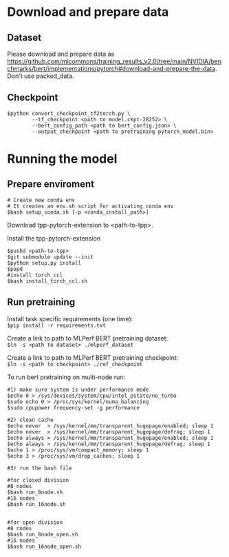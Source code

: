 # Download and prepare data

## Dataset

Please download and prepare data as https://github.com/mlcommons/training_results_v2.0/tree/main/NVIDIA/benchmarks/bert/implementations/pytorch#download-and-prepare-the-data. Don't use packed_data.

## Checkpoint
```
$python convert_checkpoint_tf2torch.py \
        --tf_checkpoint <path to model.ckpt-28252> \
        --bert_config_path <path to bert_config.json> \
        --output_checkpoint <path to pretraining pytorch_model.bin>
```

# Running the model

## Prepare enviroment

```
# Create new conda env 
# It creates an env.sh script for activating conda env
$bash setup_conda.sh [-p <conda_install_path>]
```

Download tpp-pytorch-extension to \<path-to-tpp\>.  

Install the tpp-pytorch-extension
```
$pushd <path-to-tpp>
$git submodule update --init
$python setup.py install
$popd
#install torch_ccl
$bash install_torch_ccl.sh
```

## Run pretraining

Install task specific requirements (one time):  
`$pip install -r requirements.txt`   

Create a link to path to MLPerf BERT pretraining dataset:  
`$ln -s <path to dataset> ./mlperf_dataset`  

Create a link to path to MLPerf BERT pretraining checkpoint:  
`$ln -s <path to checkpoint> ./ref_checkpoint` 

To run bert pretraining on multi-node run:  

```
#1) make sure system is under performance mode
$echo 0 > /sys/devices/system/cpu/intel_pstate/no_turbo
$sudo echo 0 > /proc/sys/kernel/numa_balancing
$sudo cpupower frequency-set -g performance

#2) clean cache
$echo never  > /sys/kernel/mm/transparent_hugepage/enabled; sleep 1
$echo never  > /sys/kernel/mm/transparent_hugepage/defrag; sleep 1
$echo always > /sys/kernel/mm/transparent_hugepage/enabled; sleep 1
$echo always > /sys/kernel/mm/transparent_hugepage/defrag; sleep 1
$echo 1 > /proc/sys/vm/compact_memory; sleep 1
$echo 3 > /proc/sys/vm/drop_caches; sleep 1

#3) run the bash file 

#for closed division
#8 nodes
$bash run_8node.sh
#16 nodes
$bash run_16node.sh


#for open division
#8 nodes
$bash run_8node_open.sh
#16 nodes
$bash run_16node_open.sh
```
 


